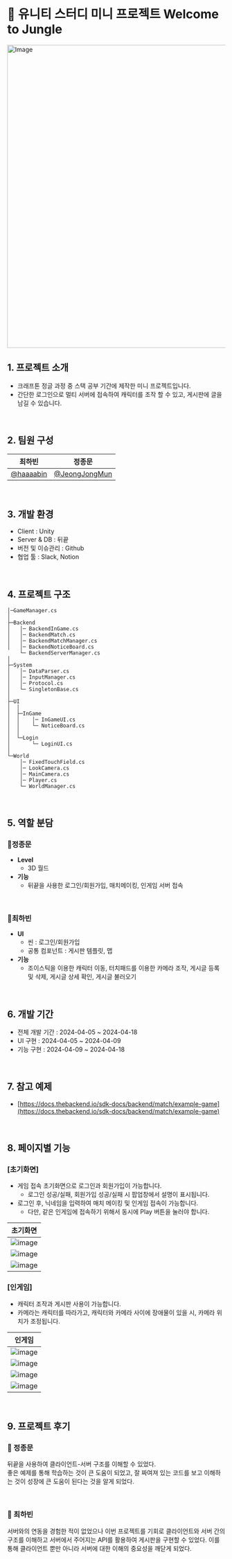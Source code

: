# 🌴 유니티 스터디 미니 프로젝트 Welcome to Jungle

<img alt="Image" src="https://github.com/JeongJongMun/Welcome_To_Jungle/assets/101979073/a6a3c9ae-5dc3-4278-a4bb-96788ea258c6" style="width: 700px; height: auto; margin: 0 auto;"  />
<br>

## 1. 프로젝트 소개

- 크래프톤 정글 과정 중 스택 공부 기간에 제작한 미니 프로젝트입니다.
- 간단한 로그인으로 멀티 서버에 접속하여 캐릭터를 조작 할 수 있고, 게시판에 글을 남길 수 있습니다.

<br>

## 2. 팀원 구성

<div align="center">

| **최하빈** | **정종문** |
| :------: |  :------: |
| [@haaaabin](https://github.com/haaaabin) | [@JeongJongMun](https://github.com/JeongJongMun) |

</div>

<br>

## 3. 개발 환경

- Client : Unity
- Server & DB : 뒤끝
- 버전 및 이슈관리 : Github
- 협업 툴 : Slack, Notion

<br>

## 4. 프로젝트 구조

```
│─GameManager.cs
│
├─Backend
│   │─ BackendInGame.cs
│   │─ BackendMatch.cs
│   │─ BackendMatchManager.cs
│   │─ BackendNoticeBoard.cs
    └─ BackendServerManager.cs
│
├─System
│   │─ DataParser.cs
│   │─ InputManager.cs
│   │─ Protocol.cs
│   └─ SingletonBase.cs
│
├─UI
│  │
│  ├─InGame
│  │    │─ InGameUI.cs
│  │    └─ NoticeBoard.cs
│  │
│  └─Login
│       └─ LoginUI.cs
│
└─World
    │─ FixedTouchField.cs
    │─ LookCamera.cs
    │─ MainCamera.cs
    │─ Player.cs
    └─ WorldManager.cs
```

<br>

## 5. 역할 분담

### 🍊정종문

- **Level**
    - 3D 월드
- **기능**
    - 뒤끝을 사용한 로그인/회원가입, 매치메이킹, 인게임 서버 접속

<br>
    
### 👻최하빈

- **UI**
    - 씬 : 로그인/회원가입
    - 공통 컴포넌트 : 게시판 템플릿, 맵
- **기능**
    - 조이스틱을 이용한 캐릭터 이동, 터치패드를 이용한 카메라 조작, 게시글 등록 및 삭제, 게시글 상세 확인, 게시글 불러오기

<br>

## 6. 개발 기간

- 전체 개발 기간 : 2024-04-05 ~ 2024-04-18
- UI 구현 : 2024-04-05 ~ 2024-04-09
- 기능 구현 : 2024-04-09 ~ 2024-04-18

<br>

## 7. 참고 예제

- [https://docs.thebackend.io/sdk-docs/backend/match/example-game](https://docs.thebackend.io/sdk-docs/backend/match/example-game)

<br>

## 8. 페이지별 기능

### [초기화면]
- 게임 접속 초기화면으로 로그인과 회원가입이 가능합니다.
    - 로그인 성공/실패, 회원가입 성공/실패 시 팝업창에서 설명이 표시됩니다.
- 로그인 후, 닉네임을 입력하여 매치 메이킹 및 인게임 접속이 가능합니다.
    - 다만, 같은 인게임에 접속하기 위해서 동시에 Play 버튼을 눌러야 합니다.

| 초기화면 |
|----------|
|![image](https://github.com/JeongJongMun/Welcome_To_Jungle/assets/101979073/d29dfc71-85fa-469e-abb5-d3fd67464a84)|
|![image](https://github.com/JeongJongMun/Welcome_To_Jungle/assets/101979073/633cc861-6506-43b6-94d5-407927aad62f)|
|![image](https://github.com/JeongJongMun/Welcome_To_Jungle/assets/101979073/5f266820-3367-4424-83bc-5146de98f2f2)|

### [인게임]
- 캐릭터 조작과 게시판 사용이 가능합니다.
- 카메라는 캐릭터를 따라가고, 캐릭터와 카메라 사이에 장애물이 있을 시, 카메라 위치가 조정됩니다.

| 인게임 |
|----------|
|![image](https://github.com/JeongJongMun/Welcome_To_Jungle/assets/101979073/df766c6d-3073-4173-86a4-85bdb4586d3a)|
|![image](https://github.com/JeongJongMun/Welcome_To_Jungle/assets/101979073/e1ad8f88-d11b-442a-80da-f82fc285e8da)|
|![image](https://github.com/JeongJongMun/Welcome_To_Jungle/assets/101979073/f03c243f-adca-4b32-91b0-c4d2a0ed94aa)|
|![image](https://github.com/JeongJongMun/Welcome_To_Jungle/assets/101979073/de8e1b0c-d925-4713-b1ae-4ed73022b220)|

<br>

## 9. 프로젝트 후기

### 🍊 정종문

뒤끝을 사용하여 클라이언트-서버 구조를 이해할 수 있었다.   
좋은 예제를 통해 학습하는 것이 큰 도움이 되었고, 잘 짜여져 있는 코드를 보고 이해하는 것이 성장에 큰 도움이 된다는 것을 알게 되었다.

<br>

### 👻 최하빈

서버와의 연동을 경험한 적이 없었으나 이번 프로젝트를 기회로 클라이언트와 서버 간의 구조를 이해하고 서버에서 주어지는 API를 활용하여 게시판을 구현할 수 있었다.
이를 통해 클라이언트 뿐만 아니라 서버에 대한 이해의 중요성을 깨닫게 되었다.


